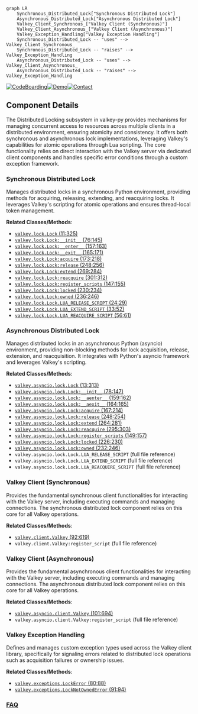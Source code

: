 ```mermaid
graph LR
    Synchronous_Distributed_Lock["Synchronous Distributed Lock"]
    Asynchronous_Distributed_Lock["Asynchronous Distributed Lock"]
    Valkey_Client_Synchronous_["Valkey Client (Synchronous)"]
    Valkey_Client_Asynchronous_["Valkey Client (Asynchronous)"]
    Valkey_Exception_Handling["Valkey Exception Handling"]
    Synchronous_Distributed_Lock -- "uses" --> Valkey_Client_Synchronous_
    Synchronous_Distributed_Lock -- "raises" --> Valkey_Exception_Handling
    Asynchronous_Distributed_Lock -- "uses" --> Valkey_Client_Asynchronous_
    Asynchronous_Distributed_Lock -- "raises" --> Valkey_Exception_Handling
```
[![CodeBoarding](https://img.shields.io/badge/Generated%20by-CodeBoarding-9cf?style=flat-square)](https://github.com/CodeBoarding/CodeBoarding)[![Demo](https://img.shields.io/badge/Try%20our-Demo-blue?style=flat-square)](https://www.codeboarding.org/demo)[![Contact](https://img.shields.io/badge/Contact%20us%20-%20contact@codeboarding.org-lightgrey?style=flat-square)](mailto:contact@codeboarding.org)

## Component Details

The Distributed Locking subsystem in valkey-py provides mechanisms for managing concurrent access to resources across multiple clients in a distributed environment, ensuring atomicity and consistency. It offers both synchronous and asynchronous lock implementations, leveraging Valkey's capabilities for atomic operations through Lua scripting. The core functionality relies on direct interaction with the Valkey server via dedicated client components and handles specific error conditions through a custom exception framework.

### Synchronous Distributed Lock
Manages distributed locks in a synchronous Python environment, providing methods for acquiring, releasing, extending, and reacquiring locks. It leverages Valkey's scripting for atomic operations and ensures thread-local token management.


**Related Classes/Methods**:

- <a href="https://github.com/valkey-io/valkey-py/blob/master/valkey/lock.py#L11-L325" target="_blank" rel="noopener noreferrer">`valkey.lock.Lock` (11:325)</a>
- <a href="https://github.com/valkey-io/valkey-py/blob/master/valkey/lock.py#L76-L145" target="_blank" rel="noopener noreferrer">`valkey.lock.Lock:__init__` (76:145)</a>
- <a href="https://github.com/valkey-io/valkey-py/blob/master/valkey/lock.py#L157-L163" target="_blank" rel="noopener noreferrer">`valkey.lock.Lock:__enter__` (157:163)</a>
- <a href="https://github.com/valkey-io/valkey-py/blob/master/valkey/lock.py#L165-L171" target="_blank" rel="noopener noreferrer">`valkey.lock.Lock:__exit__` (165:171)</a>
- <a href="https://github.com/valkey-io/valkey-py/blob/master/valkey/lock.py#L173-L218" target="_blank" rel="noopener noreferrer">`valkey.lock.Lock:acquire` (173:218)</a>
- <a href="https://github.com/valkey-io/valkey-py/blob/master/valkey/lock.py#L248-L256" target="_blank" rel="noopener noreferrer">`valkey.lock.Lock:release` (248:256)</a>
- <a href="https://github.com/valkey-io/valkey-py/blob/master/valkey/lock.py#L269-L284" target="_blank" rel="noopener noreferrer">`valkey.lock.Lock:extend` (269:284)</a>
- <a href="https://github.com/valkey-io/valkey-py/blob/master/valkey/lock.py#L301-L312" target="_blank" rel="noopener noreferrer">`valkey.lock.Lock:reacquire` (301:312)</a>
- <a href="https://github.com/valkey-io/valkey-py/blob/master/valkey/lock.py#L147-L155" target="_blank" rel="noopener noreferrer">`valkey.lock.Lock:register_scripts` (147:155)</a>
- <a href="https://github.com/valkey-io/valkey-py/blob/master/valkey/lock.py#L230-L234" target="_blank" rel="noopener noreferrer">`valkey.lock.Lock:locked` (230:234)</a>
- <a href="https://github.com/valkey-io/valkey-py/blob/master/valkey/lock.py#L236-L246" target="_blank" rel="noopener noreferrer">`valkey.lock.Lock:owned` (236:246)</a>
- <a href="https://github.com/valkey-io/valkey-py/blob/master/valkey/lock.py#L24-L29" target="_blank" rel="noopener noreferrer">`valkey.lock.Lock.LUA_RELEASE_SCRIPT` (24:29)</a>
- <a href="https://github.com/valkey-io/valkey-py/blob/master/valkey/lock.py#L33-L52" target="_blank" rel="noopener noreferrer">`valkey.lock.Lock.LUA_EXTEND_SCRIPT` (33:52)</a>
- <a href="https://github.com/valkey-io/valkey-py/blob/master/valkey/lock.py#L56-L61" target="_blank" rel="noopener noreferrer">`valkey.lock.Lock.LUA_REACQUIRE_SCRIPT` (56:61)</a>


### Asynchronous Distributed Lock
Manages distributed locks in an asynchronous Python (asyncio) environment, providing non-blocking methods for lock acquisition, release, extension, and reacquisition. It integrates with Python's asyncio framework and leverages Valkey's scripting.


**Related Classes/Methods**:

- <a href="https://github.com/valkey-io/valkey-py/blob/master/valkey/asyncio/lock.py#L13-L313" target="_blank" rel="noopener noreferrer">`valkey.asyncio.lock.Lock` (13:313)</a>
- <a href="https://github.com/valkey-io/valkey-py/blob/master/valkey/asyncio/lock.py#L78-L147" target="_blank" rel="noopener noreferrer">`valkey.asyncio.lock.Lock:__init__` (78:147)</a>
- <a href="https://github.com/valkey-io/valkey-py/blob/master/valkey/asyncio/lock.py#L159-L162" target="_blank" rel="noopener noreferrer">`valkey.asyncio.lock.Lock:__aenter__` (159:162)</a>
- <a href="https://github.com/valkey-io/valkey-py/blob/master/valkey/asyncio/lock.py#L164-L165" target="_blank" rel="noopener noreferrer">`valkey.asyncio.lock.Lock:__aexit__` (164:165)</a>
- <a href="https://github.com/valkey-io/valkey-py/blob/master/valkey/asyncio/lock.py#L167-L214" target="_blank" rel="noopener noreferrer">`valkey.asyncio.lock.Lock:acquire` (167:214)</a>
- <a href="https://github.com/valkey-io/valkey-py/blob/master/valkey/asyncio/lock.py#L248-L254" target="_blank" rel="noopener noreferrer">`valkey.asyncio.lock.Lock:release` (248:254)</a>
- <a href="https://github.com/valkey-io/valkey-py/blob/master/valkey/asyncio/lock.py#L264-L281" target="_blank" rel="noopener noreferrer">`valkey.asyncio.lock.Lock:extend` (264:281)</a>
- <a href="https://github.com/valkey-io/valkey-py/blob/master/valkey/asyncio/lock.py#L295-L303" target="_blank" rel="noopener noreferrer">`valkey.asyncio.lock.Lock:reacquire` (295:303)</a>
- <a href="https://github.com/valkey-io/valkey-py/blob/master/valkey/asyncio/lock.py#L149-L157" target="_blank" rel="noopener noreferrer">`valkey.asyncio.lock.Lock:register_scripts` (149:157)</a>
- <a href="https://github.com/valkey-io/valkey-py/blob/master/valkey/asyncio/lock.py#L226-L230" target="_blank" rel="noopener noreferrer">`valkey.asyncio.lock.Lock:locked` (226:230)</a>
- <a href="https://github.com/valkey-io/valkey-py/blob/master/valkey/asyncio/lock.py#L232-L246" target="_blank" rel="noopener noreferrer">`valkey.asyncio.lock.Lock:owned` (232:246)</a>
- `valkey.asyncio.lock.Lock.LUA_RELEASE_SCRIPT` (full file reference)
- `valkey.asyncio.lock.Lock.LUA_EXTEND_SCRIPT` (full file reference)
- `valkey.asyncio.lock.Lock.LUA_REACQUIRE_SCRIPT` (full file reference)


### Valkey Client (Synchronous)
Provides the fundamental synchronous client functionalities for interacting with the Valkey server, including executing commands and managing connections. The synchronous distributed lock component relies on this core for all Valkey operations.


**Related Classes/Methods**:

- <a href="https://github.com/valkey-io/valkey-py/blob/master/valkey/client.py#L92-L619" target="_blank" rel="noopener noreferrer">`valkey.client.Valkey` (92:619)</a>
- `valkey.client.Valkey:register_script` (full file reference)


### Valkey Client (Asynchronous)
Provides the fundamental asynchronous client functionalities for interacting with the Valkey server, including executing commands and managing connections. The asynchronous distributed lock component relies on this core for all Valkey operations.


**Related Classes/Methods**:

- <a href="https://github.com/valkey-io/valkey-py/blob/master/valkey/asyncio/client.py#L101-L694" target="_blank" rel="noopener noreferrer">`valkey.asyncio.client.Valkey` (101:694)</a>
- `valkey.asyncio.client.Valkey:register_script` (full file reference)


### Valkey Exception Handling
Defines and manages custom exception types used across the Valkey client library, specifically for signaling errors related to distributed lock operations such as acquisition failures or ownership issues.


**Related Classes/Methods**:

- <a href="https://github.com/valkey-io/valkey-py/blob/master/valkey/exceptions.py#L80-L88" target="_blank" rel="noopener noreferrer">`valkey.exceptions.LockError` (80:88)</a>
- <a href="https://github.com/valkey-io/valkey-py/blob/master/valkey/exceptions.py#L91-L94" target="_blank" rel="noopener noreferrer">`valkey.exceptions.LockNotOwnedError` (91:94)</a>




### [FAQ](https://github.com/CodeBoarding/GeneratedOnBoardings/tree/main?tab=readme-ov-file#faq)